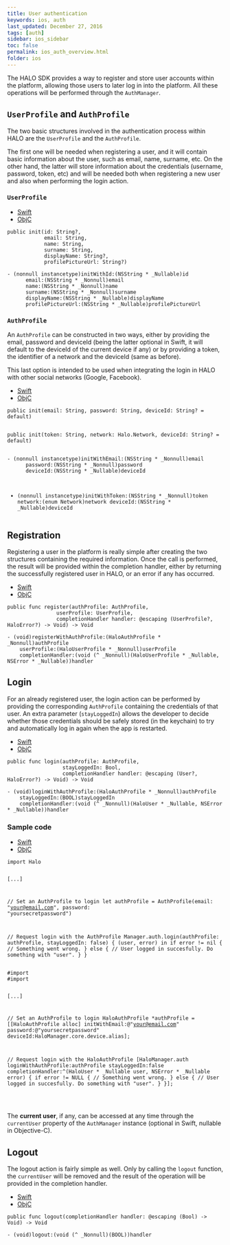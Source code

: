 ```yaml
---
title: User authentication
keywords: ios, auth
last_updated: December 27, 2016
tags: [auth]
sidebar: ios_sidebar
toc: false
permalink: ios_auth_overview.html
folder: ios
---
```


The HALO SDK provides a way to register and store user accounts within the platform, allowing those users to later log in into the platform. All these operations will be performed through the ```AuthManager```.

## `UserProfile` and `AuthProfile`

The two basic structures involved in the authentication process within HALO are the `UserProfile` and the `AuthProfile`. 

The first one will be needed when registering a user, and it will contain basic information about the user, such as email, name, surname, etc. On the other hand, the latter will store information about the credentials (username, password, token, etc) and will be needed both when registering a new user and also when performing the login action.

### `UserProfile`

<ul class="nav nav-tabs">
  <li role="presentation" class="active"><a href="#swift-1" data-toggle="tab">Swift</a></li>
  <li role="presentation"><a href="#objc-1" data-toggle="tab">ObjC</a></li>
</ul>

<div class="tab-content">
  <div id="swift-1" class="tab-pane fade in active">
    <pre><code class="swift">public init(id: String?, 
            email: String, 
            name: String, 
            surname: String, 
            displayName: String?, 
            profilePictureUrl: String?)</code></pre>
  </div>
  <div id="objc-1" class="tab-pane fade">
    <pre><code class="objective-c">- (nonnull instancetype)initWithId:(NSString * _Nullable)id 
      email:(NSString * _Nonnull)email 
      name:(NSString * _Nonnull)name 
      surname:(NSString * _Nonnull)surname 
      displayName:(NSString * _Nullable)displayName 
      profilePictureUrl:(NSString * _Nullable)profilePictureUrl</code></pre>
  </div>
</div>

### `AuthProfile`

An `AuthProfile` can be constructed in two ways, either by providing the email, password and deviceId (being the latter optional in Swift, it will default to the deviceId of the current device if any) or by providing a token, the identifier of a network and the deviceId (same as before).

This last option is intended to be used when integrating the login in HALO with other social networks (Google, Facebook).

<ul class="nav nav-tabs">
  <li role="presentation" class="active"><a href="#swift-2" data-toggle="tab">Swift</a></li>
  <li role="presentation"><a href="#objc-2" data-toggle="tab">ObjC</a></li>
</ul>

<div class="tab-content">
  <div id="swift-2" class="tab-pane fade in active">
    <pre><code class="swift">public init(email: String, password: String, deviceId: String? = default)

public init(token: String, network: Halo.Network, deviceId: String? = default)</code></pre>
  </div>
  <div id="objc-2" class="tab-pane fade">
    <pre><code class="objective-c">- (nonnull instancetype)initWithEmail:(NSString * _Nonnull)email 
      password:(NSString * _Nonnull)password 
      deviceId:(NSString * _Nullable)deviceId

- (nonnull instancetype)initWithToken:(NSString * _Nonnull)token 
      network:(enum Network)network 
      deviceId:(NSString * _Nullable)deviceId</code></pre>
  </div>
</div>

## Registration

Registering a user in the platform is really simple after creating the two structures containing the required information. Once the call is performed, the result will be provided within the completion handler, either by returning the successfully registered user in HALO, or an error if any has occurred.

<ul class="nav nav-tabs">
  <li role="presentation" class="active"><a href="#swift-3" data-toggle="tab">Swift</a></li>
  <li role="presentation"><a href="#objc-3" data-toggle="tab">ObjC</a></li>
</ul>

<div class="tab-content">
  <div id="swift-3" class="tab-pane fade in active">
    <pre><code class="swift">public func register(authProfile: AuthProfile,
                userProfile: UserProfile,
                completionHandler handler: @escaping (UserProfile?, HaloError?) -> Void) -> Void</code></pre>
  </div>
  <div id="objc-3" class="tab-pane fade">
    <pre><code class="objective-c">- (void)registerWithAuthProfile:(HaloAuthProfile * _Nonnull)authProfile 
    userProfile:(HaloUserProfile * _Nonnull)userProfile 
    completionHandler:(void (^ _Nonnull)(HaloUserProfile * _Nullable, NSError * _Nullable))handler</code></pre>
  </div>
</div>

## Login

For an already registered user, the login action can be performed by providing the corresponding `AuthProfile` containing the credentials of that user. An extra parameter (`stayLoggedIn`) allows the developer to decide whether those credentials should be safely stored (in the keychain) to try and automatically log in again when the app is restarted.

<ul class="nav nav-tabs">
  <li role="presentation" class="active"><a href="#swift-4" data-toggle="tab">Swift</a></li>
  <li role="presentation"><a href="#objc-4" data-toggle="tab">ObjC</a></li>
</ul>

<div class="tab-content">
  <div id="swift-4" class="tab-pane fade in active">
    <pre><code class="swift">public func login(authProfile: AuthProfile,
                  stayLoggedIn: Bool, 
                  completionHandler handler: @escaping (User?, HaloError?) -> Void) -> Void</code></pre>
  </div>
  <div id="objc-4" class="tab-pane fade">
    <pre><code class="objective-c">- (void)loginWithAuthProfile:(HaloAuthProfile * _Nonnull)authProfile
    stayLoggedIn:(BOOL)stayLoggedIn
    completionHandler:(void (^ _Nonnull)(HaloUser * _Nullable, NSError * _Nullable))handler</code></pre>
  </div>
</div>

### Sample code

<ul class="nav nav-tabs">
  <li role="presentation" class="active"><a href="#swift-5" data-toggle="tab">Swift</a></li>
  <li role="presentation"><a href="#objc-5" data-toggle="tab">ObjC</a></li>
</ul>

<div class="tab-content">
  <div id="swift-5" class="tab-pane fade in active">
    <pre><code class="swift">import Halo

[...]

// Set an AuthProfile to login
let authProfile = AuthProfile(email: "your@email.com", password: "yoursecretpassword")

// Request login with the AuthProfile
Manager.auth.login(authProfile: authProfile, stayLoggedIn: false) { (user, error) in
  if error != nil {
    // Something went wrong.
  } else {
    // User logged in succesfully. Do something with "user".
  }
}</code></pre>
  </div>
  <div id="objc-5" class="tab-pane fade">
    <pre><code class="objective-c">#import <Halo/Halo-Swift.h>
#import <HaloObjC/HaloObjC-Swift.h>

[...]

// Set an AuthProfile to login
HaloAuthProfile *authProfile = [[HaloAuthProfile alloc] initWithEmail:@"your@email.com" password:@"yoursecretpassword" deviceId:HaloManager.core.device.alias];    

// Request login with the HaloAuthProfile
[HaloManager.auth loginWithAuthProfile:authProfile stayLoggedIn:false completionHandler:^(HaloUser * _Nullable user, NSError * _Nullable error) {
  if error != NULL {
    // Something went wrong.
  } else {
    // User logged in succesfully. Do something with "user".
  }
}];</code></pre>
  </div>
</div>
<br/>

The **current user**, if any, can be accessed at any time through the `currentUser` property of the `AuthManager` instance (optional in Swift, nullable in Objective-C).

## Logout

The logout action is fairly simple as well. Only by calling the `logout` function, the `currentUser` will be removed and the result of the operation will be provided in the completion handler.

<ul class="nav nav-tabs">
  <li role="presentation" class="active"><a href="#swift-6" data-toggle="tab">Swift</a></li>
  <li role="presentation"><a href="#objc-6" data-toggle="tab">ObjC</a></li>
</ul>

<div class="tab-content">
  <div id="swift-6" class="tab-pane fade in active">
    <pre><code class="swift">public func logout(completionHandler handler: @escaping (Bool) -> Void) -> Void</code></pre>
  </div>
  <div id="objc-6" class="tab-pane fade">
    <pre><code class="objective-c">- (void)logout:(void (^ _Nonnull)(BOOL))handler</code></pre>
  </div>
</div>